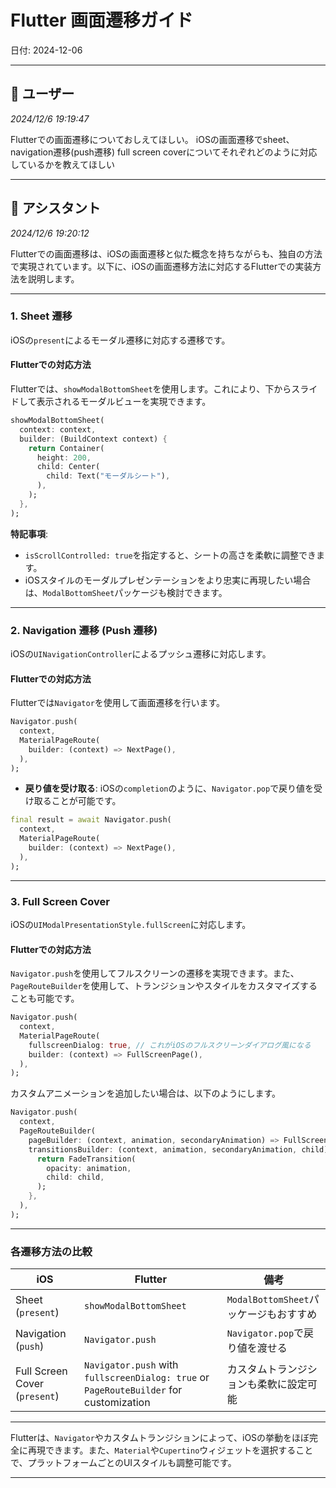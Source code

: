 # Flutter 画面遷移ガイド

日付: 2024-12-06

---

## 👤 ユーザー
*2024/12/6 19:19:47*

Flutterでの画面遷移についておしえてほしい。
iOSの画面遷移でsheet、navigation遷移(push遷移) full screen coverについてそれぞれどのように対応しているかを教えてほしい

---

## 🤖 アシスタント
*2024/12/6 19:20:12*

Flutterでの画面遷移は、iOSの画面遷移と似た概念を持ちながらも、独自の方法で実現されています。以下に、iOSの画面遷移方法に対応するFlutterでの実装方法を説明します。

---

### 1. **Sheet 遷移**
iOSの`present`によるモーダル遷移に対応する遷移です。

#### Flutterでの対応方法
Flutterでは、`showModalBottomSheet`を使用します。これにより、下からスライドして表示されるモーダルビューを実現できます。

```dart
showModalBottomSheet(
  context: context,
  builder: (BuildContext context) {
    return Container(
      height: 200,
      child: Center(
        child: Text("モーダルシート"),
      ),
    );
  },
);
```

**特記事項**:
- `isScrollControlled: true`を指定すると、シートの高さを柔軟に調整できます。
- iOSスタイルのモーダルプレゼンテーションをより忠実に再現したい場合は、`ModalBottomSheet`パッケージも検討できます。

---

### 2. **Navigation 遷移 (Push 遷移)**
iOSの`UINavigationController`によるプッシュ遷移に対応します。

#### Flutterでの対応方法
Flutterでは`Navigator`を使用して画面遷移を行います。

```dart
Navigator.push(
  context,
  MaterialPageRoute(
    builder: (context) => NextPage(),
  ),
);
```

- **戻り値を受け取る**: iOSの`completion`のように、`Navigator.pop`で戻り値を受け取ることが可能です。
  
```dart
final result = await Navigator.push(
  context,
  MaterialPageRoute(
    builder: (context) => NextPage(),
  ),
);
```

---

### 3. **Full Screen Cover**
iOSの`UIModalPresentationStyle.fullScreen`に対応します。

#### Flutterでの対応方法
`Navigator.push`を使用してフルスクリーンの遷移を実現できます。また、`PageRouteBuilder`を使用して、トランジションやスタイルをカスタマイズすることも可能です。

```dart
Navigator.push(
  context,
  MaterialPageRoute(
    fullscreenDialog: true, // これがiOSのフルスクリーンダイアログ風になる
    builder: (context) => FullScreenPage(),
  ),
);
```

カスタムアニメーションを追加したい場合は、以下のようにします。

```dart
Navigator.push(
  context,
  PageRouteBuilder(
    pageBuilder: (context, animation, secondaryAnimation) => FullScreenPage(),
    transitionsBuilder: (context, animation, secondaryAnimation, child) {
      return FadeTransition(
        opacity: animation,
        child: child,
      );
    },
  ),
);
```

---

### 各遷移方法の比較

| **iOS**                     | **Flutter**                                                                                 | **備考**                                    |
|------------------------------|--------------------------------------------------------------------------------------------|---------------------------------------------|
| Sheet (`present`)            | `showModalBottomSheet`                                                                     | `ModalBottomSheet`パッケージもおすすめ       |
| Navigation (`push`)          | `Navigator.push`                                                                           | `Navigator.pop`で戻り値を渡せる              |
| Full Screen Cover (`present`) | `Navigator.push` with `fullscreenDialog: true` or `PageRouteBuilder` for customization    | カスタムトランジションも柔軟に設定可能       |

---

Flutterは、`Navigator`やカスタムトランジションによって、iOSの挙動をほぼ完全に再現できます。また、`Material`や`Cupertino`ウィジェットを選択することで、プラットフォームごとのUIスタイルも調整可能です。

---
